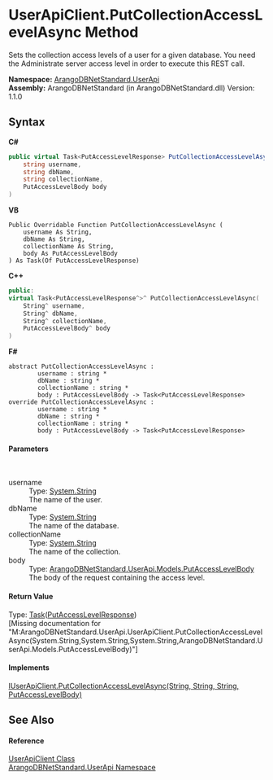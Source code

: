 # UserApiClient.PutCollectionAccessLevelAsync Method 
 

Sets the collection access levels of a user for a given database. You need the Administrate server access level in order to execute this REST call.

**Namespace:**&nbsp;<a href="a57cb14e-62d0-8e40-f4e2-560f8a8cd6e9">ArangoDBNetStandard.UserApi</a><br />**Assembly:**&nbsp;ArangoDBNetStandard (in ArangoDBNetStandard.dll) Version: 1.1.0

## Syntax

**C#**<br />
``` C#
public virtual Task<PutAccessLevelResponse> PutCollectionAccessLevelAsync(
	string username,
	string dbName,
	string collectionName,
	PutAccessLevelBody body
)
```

**VB**<br />
``` VB
Public Overridable Function PutCollectionAccessLevelAsync ( 
	username As String,
	dbName As String,
	collectionName As String,
	body As PutAccessLevelBody
) As Task(Of PutAccessLevelResponse)
```

**C++**<br />
``` C++
public:
virtual Task<PutAccessLevelResponse^>^ PutCollectionAccessLevelAsync(
	String^ username, 
	String^ dbName, 
	String^ collectionName, 
	PutAccessLevelBody^ body
)
```

**F#**<br />
``` F#
abstract PutCollectionAccessLevelAsync : 
        username : string * 
        dbName : string * 
        collectionName : string * 
        body : PutAccessLevelBody -> Task<PutAccessLevelResponse> 
override PutCollectionAccessLevelAsync : 
        username : string * 
        dbName : string * 
        collectionName : string * 
        body : PutAccessLevelBody -> Task<PutAccessLevelResponse> 
```


#### Parameters
&nbsp;<dl><dt>username</dt><dd>Type: <a href="https://docs.microsoft.com/dotnet/api/system.string" target="_blank" rel="noopener noreferrer">System.String</a><br />The name of the user.</dd><dt>dbName</dt><dd>Type: <a href="https://docs.microsoft.com/dotnet/api/system.string" target="_blank" rel="noopener noreferrer">System.String</a><br />The name of the database.</dd><dt>collectionName</dt><dd>Type: <a href="https://docs.microsoft.com/dotnet/api/system.string" target="_blank" rel="noopener noreferrer">System.String</a><br />The name of the collection.</dd><dt>body</dt><dd>Type: <a href="a85ceec5-89ec-9249-1e3f-b048599d53e5">ArangoDBNetStandard.UserApi.Models.PutAccessLevelBody</a><br />The body of the request containing the access level.</dd></dl>

#### Return Value
Type: <a href="https://docs.microsoft.com/dotnet/api/system.threading.tasks.task-1" target="_blank" rel="noopener noreferrer">Task</a>(<a href="fbdb4a29-3e70-52fb-b9e3-6d5fe450b18b">PutAccessLevelResponse</a>)<br />\[Missing <returns> documentation for "M:ArangoDBNetStandard.UserApi.UserApiClient.PutCollectionAccessLevelAsync(System.String,System.String,System.String,ArangoDBNetStandard.UserApi.Models.PutAccessLevelBody)"\]

#### Implements
<a href="72df03b1-2a56-b9ae-2743-4a71cd1ed6eb">IUserApiClient.PutCollectionAccessLevelAsync(String, String, String, PutAccessLevelBody)</a><br />

## See Also


#### Reference
<a href="f54e6b38-3de3-781d-5641-dfc7e1ee3ab4">UserApiClient Class</a><br /><a href="a57cb14e-62d0-8e40-f4e2-560f8a8cd6e9">ArangoDBNetStandard.UserApi Namespace</a><br />